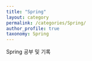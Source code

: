 ```yaml
---
title: "Spring"
layout: category
permalink: /categories/Spring/
author_profile: true
taxonomy: Spring
---
```


Spring 공부 및 기록